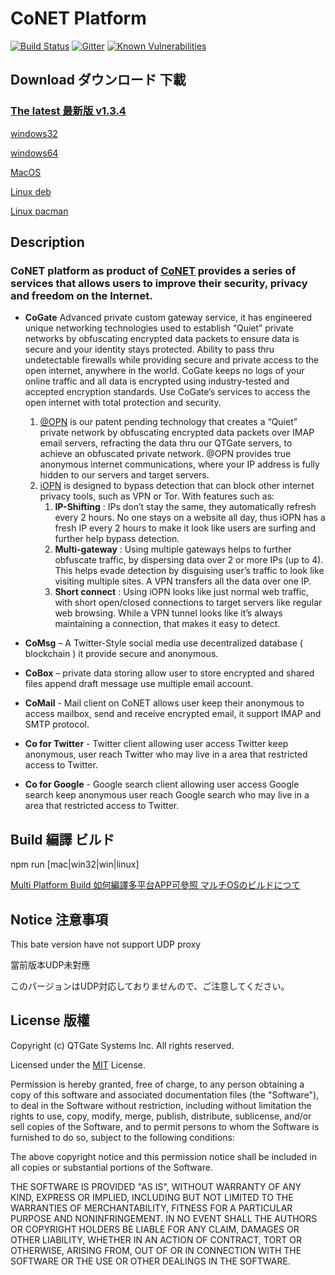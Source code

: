 # CoNET Platform
[![Build Status](https://travis-ci.org/QTGate/QTGate-Desktop-Client.svg?branch=master)](https://travis-ci.org/QTGate/QTGate-Desktop-Client)
[![Gitter](https://img.shields.io/badge/chat-on%20gitter-blue.svg)](https://gitter.im/QTGate/Lobby)
[![Known Vulnerabilities](https://snyk.io/test/github/qtgate/qtgate-desktop-client/badge.svg)](https://snyk.io/test/github/qtgate/qtgate-desktop-client)

## Download ダウンロード 下載

### [The latest 最新版 v1.3.4](https://github.com/QTGate/QTGate-Desktop-Client/releases/latest/)

[windows32](https://github.com/QTGate/QTGate-Desktop-Client/releases/download/v1.3.4/qtgate.Setup.1.3.4.ia32.exe)

[windows64](https://github.com/QTGate/QTGate-Desktop-Client/releases/download/v1.3.4/qtgate.Setup.1.3.4.exe)

[MacOS](https://github.com/QTGate/QTGate-Desktop-Client/releases/download/v1.3.4/qtgate-1.3.4.dmg)

[Linux deb](https://github.com/QTGate/QTGate-Desktop-Client/releases/download/v1.3.4/qtgate_1.3.4_amd64.deb)

[Linux pacman](https://github.com/QTGate/QTGate-Desktop-Client/releases/download/v1.3.4/qtgate-1.3.4.pacman)

## Description
### CoNET platform as product of [CoNET](https://github.com/QTGate/CoNET) provides a series of services that allows users to improve their security, privacy and freedom on the Internet.

- **CoGate** Advanced private custom gateway service, it has engineered unique networking technologies used to establish “Quiet” private networks by obfuscating encrypted data packets to ensure data is secure and your identity stays protected. Ability to pass thru undetectable firewalls while providing secure and private access to the open internet, anywhere in the world. CoGate keeps no logs of your online traffic and all data is encrypted using industry-tested and accepted encryption standards. Use CoGate’s services to access the open internet with total protection and security.

    1. [@OPN](https://github.com/QTGate/atOPN) is our patent pending technology that creates a “Quiet” private network by obfuscating encrypted data packets over IMAP email servers, refracting the data thru our QTGate servers, to achieve an obfuscated private network. @OPN provides true anonymous internet communications, where your IP address is fully hidden to our servers and target servers.
    2. [iOPN](https://github.com/QTGate/iOPN) is designed to bypass detection that can block other internet privacy tools, such as VPN or Tor. With features such as:
        1. **IP-Shifting** : IPs don’t stay the same, they automatically refresh every 2 hours. No one stays on a website all day, thus iOPN has a fresh IP every 2 hours to make it look like users are surfing and further help bypass detection.
        2. **Multi-gateway** : Using multiple gateways helps to further obfuscate traffic, by dispersing data over 2 or more IPs (up to 4). This helps evade detection by disguising user’s traffic to look like visiting multiple sites. A VPN transfers all the data over one IP.
        3. **Short connect** : Using iOPN looks like just normal web traffic, with short open/closed connections to target servers like regular web browsing. While a VPN tunnel looks like it’s always maintaining a connection, that makes it easy to detect.

- **CoMsg** – A Twitter-Style social media use decentralized database ( blockchain ) it provide secure and anonymous.

- **CoBox** – private data storing allow user to store encrypted and shared files append draft message use multiple email account.

- **CoMail** - Mail client on CoNET allows user keep their anonymous to access mailbox, send and receive encrypted email, it support IMAP and SMTP protocol.

- **Co for Twitter** - Twitter client allowing user access Twitter keep anonymous, user reach Twitter who may live in a area that restricted access to Twitter.

- **Co for Google** - Google search client allowing user access Google search keep anonymous user reach Google search who may live in a area that restricted access to Twitter.

## Build 編譯 ビルド

npm run [mac|win32|win|linux]

[Multi Platform Build 如何編譯多平台APP可參照 マルチOSのビルドにつて](https://www.electron.build/multi-platform-build)

## Notice 注意事項 

This bate version have not support UDP proxy

當前版本UDP未對應

このパージョンはUDP対応しておりませんので、ご注意してください。

## License 版權 

Copyright (c) QTGate Systems Inc. All rights reserved.

Licensed under the [MIT](LICENSE) License.

Permission is hereby granted, free of charge, to any person obtaining a copy
of this software and associated documentation files (the "Software"), to deal
in the Software without restriction, including without limitation the rights
to use, copy, modify, merge, publish, distribute, sublicense, and/or sell
copies of the Software, and to permit persons to whom the Software is
furnished to do so, subject to the following conditions:

The above copyright notice and this permission notice shall be included in
all copies or substantial portions of the Software.

THE SOFTWARE IS PROVIDED "AS IS", WITHOUT WARRANTY OF ANY KIND, EXPRESS OR
IMPLIED, INCLUDING BUT NOT LIMITED TO THE WARRANTIES OF MERCHANTABILITY,
FITNESS FOR A PARTICULAR PURPOSE AND NONINFRINGEMENT. IN NO EVENT SHALL THE
AUTHORS OR COPYRIGHT HOLDERS BE LIABLE FOR ANY CLAIM, DAMAGES OR OTHER
LIABILITY, WHETHER IN AN ACTION OF CONTRACT, TORT OR OTHERWISE, ARISING FROM,
OUT OF OR IN CONNECTION WITH THE SOFTWARE OR THE USE OR OTHER DEALINGS IN
THE SOFTWARE.
